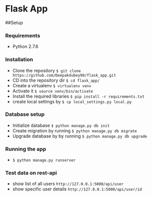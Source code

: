 Flask App
==

##Setup

### Requirements
* Python 2.7.6

### Installation
* Clone the repository  ```$ git clone https://github.com/Deepakdubey90/flask_app.git```
* CD into the repository dir ```$ cd flask_app/```
* Create a virtualenv ```$ virtualenv venv```
* Activate it ```$ source venv/bin/activate```
* Install the required libraries ```$ pip install -r requirements.txt```
* create local settings by ```$ cp local_settings.py local.py```

### Database setup
* Initialize database  ```$ python manage.py db init```
* Create migration by running ```$ python manage.py db migrate```
* Upgrade database by by running ```$ python manage.py db upgrade```

### Running the app
* ```$ python manage.py runserver```

### Test data on rest-api
* show list of all users ```http://127.0.0.1:5000/api/user```
* show specific user details ```http://127.0.0.1:5000/api/user/id```
